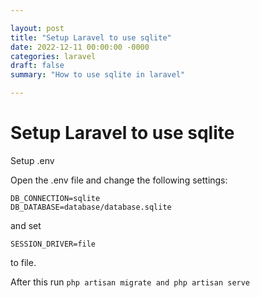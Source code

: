 ```yaml
---

layout: post
title: "Setup Laravel to use sqlite"
date: 2022-12-11 00:00:00 -0000
categories: laravel
draft: false
summary: "How to use sqlite in laravel"

---
```


# Setup Laravel to use sqlite

Setup .env

Open the .env file and change the following settings:

<!--more-->

```
DB_CONNECTION=sqlite
DB_DATABASE=database/database.sqlite
```

and set

```
SESSION_DRIVER=file
```

to file.

After this run `php artisan migrate and php artisan serve`
